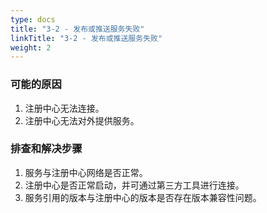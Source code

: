 ```yaml
---
type: docs
title: "3-2 - 发布或推送服务失败"
linkTitle: "3-2 - 发布或推送服务失败"
weight: 2
---
```


### 可能的原因

1. 注册中心无法连接。
2. 注册中心无法对外提供服务。

### 排查和解决步骤

1. 服务与注册中心网络是否正常。
2. 注册中心是否正常启动，并可通过第三方工具进行连接。
3. 服务引用的版本与注册中心的版本是否存在版本兼容性问题。


